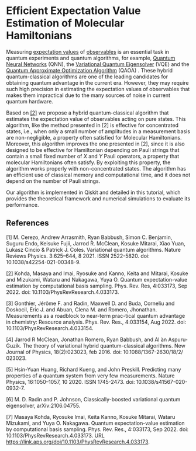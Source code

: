 # Efficient Expectation Value Estimation of Molecular Hamiltonians

Measuring [expectation values](https://en.wikipedia.org/wiki/Expectation_value_(quantum_mechanics)) of [observables](https://en.wikipedia.org/wiki/Observable#Quantum_mechanics) is an essential task in  quantum experiments and quantum algorithms, for example, [Quantum Neural Networks](https://en.wikipedia.org/wiki/Quantum_neural_network) (QNN), the [Variational Quantum Eigensolver](https://en.wikipedia.org/wiki/Variational_quantum_eigensolver) (VQE) and the [Quantum Approximate Optimization Algorithm](https://en.wikipedia.org/wiki/Quantum_optimization_algorithms) (QAOA) . These hybrid quantum-classical algorithms are one of the leading candidates for obtaining quantum advantage in the current era. However, they may require such high precision in estimating the expectation values of observables that makes them impractical due to the many sources of noise in current quantum hardware. 

Based on [[2]](https://link.aps.org/doi/10.1103/PhysRevResearch.4.033173) we propose a hybrid quantum-classical algorithm that estimates the expectation value of observables acting on pure states. This algorithm, like the method presented in [2] is effective for concentrated states, i.e., when only a small number of amplitudes in a measurement basis are non-negligible, a property often satisfied for Molecular Hamiltonians. Moreover, this algorithm improves the one presented in [2], since it is also designed to be effective for Hamiltonian depending on Pauli strings that contain a small fixed number of $X$ and $Y$ Pauli operators, a property that molecular Hamiltonians often satisfy. By exploiting this property, the algorithm works properly with non-concentrated states. The algorithm has an efficient use of classical memory and computational time, and it does not depend on the number of Pauli strings.

Our algorithm is implemented in Qiskit and detailed in this tutorial, which provides the theoretical framework and numerical simulations to evaluate its performance.

## References

[1] M. Cerezo, Andrew Arrasmith, Ryan Babbush, Simon C. Benjamin, Suguru Endo, Keisuke Fujii, Jarrod R. McClean, Kosuke Mitarai, Xiao Yuan, Lukasz Cincio & Patrick J. Coles. Variational quantum algorithms. Nature Reviews Physics. 3:625–644, 8 2021. ISSN 2522-5820. doi: 10.1038/s42254-021-00348-9.

[2] Kohda, Masaya and Imai, Ryosuke and Kanno, Keita and Mitarai, Kosuke and Mizukami, Wataru and Nakagawa, Yuya O. Quantum expectation-value estimation by computational basis sampling. Phys. Rev. Res, 4:033173, Sep 2022. doi: 10.1103/PhysRevResearch.4.033173.

[3] Gonthier, Jérôme F. and Radin, Maxwell D. and Buda, Corneliu and Doskocil, Eric J. and Abuan, Clena M. and Romero, Jhonathan. Measurements as a roadblock to near-term prac-tical quantum advantage in chemistry: Resource analysis. Phys. Rev. Res., 4:033154, Aug 2022. doi: 10.1103/PhysRevResearch.4.033154.

[4] Jarrod R McClean, Jonathan Romero, Ryan Babbush, and Al ́an Aspuru-Guzik. The theory of variational hybrid quantum-classical algorithms. New Journal of Physics, 18(2):023023, feb 2016. doi: 10.1088/1367-2630/18/2/ 023023.

[5] Hsin-Yuan Huang, Richard Kueng, and John Preskill. Predicting many properties of a quantum system from very few measurements. Nature Physics, 16:1050–1057, 10 2020. ISSN 1745-2473. doi: 10.1038/s41567-020-0932-7.

[6] M. D. Radin and P. Johnson, Classically-boosted variational quantum eigensolver, arXiv:2106.04755.

[7] Masaya Kohda, Ryosuke Imai, Keita Kanno, Kosuke Mitarai, Wataru Mizukami, and Yuya O. Nakagawa. Quantum expectation-value estimation by computational basis sampling. Phys. Rev. Res., 4:033173, Sep 2022. doi: 10.1103/PhysRevResearch.4.033173. URL https://link.aps.org/doi/10.1103/PhysRevResearch.4.033173.

